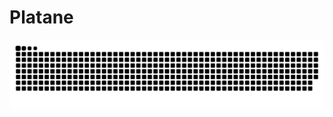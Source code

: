 # Platane

<picture>
  <source media="(prefers-color-scheme: dark)" srcset="https://github.com/KayneLyu/KayneLyu/blob/output/github-contribution-grid-snake-dark.svg">
  <source media="(prefers-color-scheme: light)" srcset="https://github.com/KayneLyu/KayneLyu/blob/output/github-contribution-grid-snake.svg">
  <img alt="github contribution grid snake animation" src="https://github.com/KayneLyu/KayneLyu/blob/output/github-contribution-grid-snake-dark.svg">
</picture>
